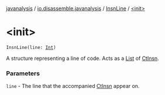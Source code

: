 [javanalysis](../../index.md) / [io.disassemble.javanalysis](../index.md) / [InsnLine](index.md) / [&lt;init&gt;](./-init-.md)

# &lt;init&gt;

`InsnLine(line: `[`Int`](https://kotlinlang.org/api/latest/jvm/stdlib/kotlin/-int/index.html)`)`

A structure representing a line of code.
Acts as a [List](https://kotlinlang.org/api/latest/jvm/stdlib/kotlin.collections/-list/index.html) of [CtInsn](../../io.disassemble.javanalysis.insn/-ct-insn/index.md).

### Parameters

`line` - The line that the accompanied [CtInsn](../../io.disassemble.javanalysis.insn/-ct-insn/index.md) appear on.
